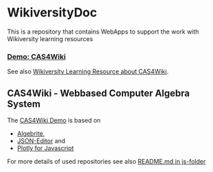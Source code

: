 # WikiversityDoc
This is a repository that contains WebApps to support the work with Wikiversity learning resources
<h3><a href="https://niebert.github.io/WikiversityDoc/index.html" target="_blank">Demo: CAS4Wiki</a></h3>
See also <a href="https://en.wikiversity.org/wiki/CAS4Wiki" target="_blank">Wikiversity Learning Resource about CAS4Wiki</a>.

## CAS4Wiki - Webbased Computer Algebra System 
The <a href="https://niebert.github.io/WikiversityDoc/cas4wiki.html" target="_blank">CAS4Wiki Demo</a> is based on

* [Algebrite](https://algebrite.org), 
* [JSON-Editor](https://www.github.com/jdorn/json-editor) and 
* [Plotly for Javascript](https://github.com/plotly/plotly.js)

For more details of used repositories see also [README.md in js-folder](js/README.md)
